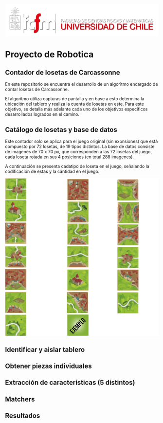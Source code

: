 ![banner](bin/logo.png)

# Proyecto de Robotica

## Contador de losetas de Carcassonne

En este repositorio se encuentra el desarrollo de un algoritmo encargado de contar losetas de Carcassonne.

El algoritmo utiliza capturas de pantalla y en base a esto determina la ubicación del tablero y realiza la cuenta de losetas en este. Para este objetivo, se detalla más adelante cada uno de los objetivos específicos desarrollados logrados en el camino.

## Catálogo de losetas y base de datos

Este contador solo se aplica para el juego original (sin expnsiones) que está compuesto por 72 losetas, de 19 tipos distintos. La base de datos consiste de imagenes de 70 x 70 px, que corresponden a las 72 losetas del juego, cada loseta rotada en sus 4 posiciones (en total 288 imagenes).

A continuación se presenta cadatipo de loseta en el juego, señalando la codificación de estas y la cantidad en el juego.

![banner2](bin/losetas.png)

## Identificar y aislar tablero



## Obtener piezas individuales


## Extracción de características (5 distintos)

## Matchers

## Resultados
